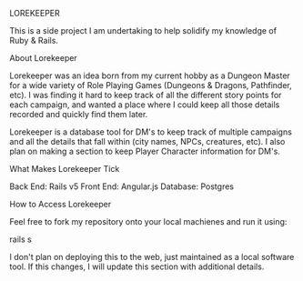 LOREKEEPER

This is a side project I am undertaking to help solidify my knowledge of Ruby & Rails.

About Lorekeeper

Lorekeeper was an idea born from my current hobby as a Dungeon Master for a wide variety of Role Playing Games (Dungeons & Dragons, Pathfinder, etc). I was finding it hard to keep track of all the different story points for each campaign, and wanted a place where I could keep all those details recorded and quickly find them later.

Lorekeeper is a database tool for DM's to keep track of multiple campaigns and all the details that fall within (city names, NPCs, creatures, etc). I also plan on making a section to keep Player Character information for DM's.


What Makes Lorekeeper Tick

Back End:  Rails v5
Front End: Angular.js
Database:  Postgres


How to Access Lorekeeper

Feel free to fork my repository onto your local machienes and run it using:

  rails s

I don't plan on deploying this to the web, just maintained as a local software tool. If this changes, I will update this section with additional details.

